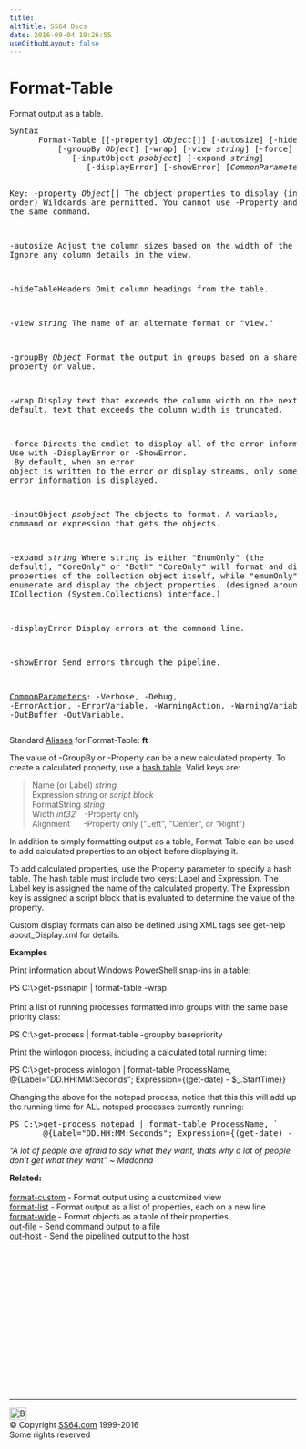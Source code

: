 ```yaml
---
title:
altTitle: SS64 Docs
date: 2016-09-04 19:26:55
useGithubLayout: false
---
```

<!-- #BeginLibraryItem "/Library/head_ps.lbi" --><!-- #EndLibraryItem --><h1>Format-Table</h1> 
<p>Format  output as a table.</p>
<pre>Syntax
      Format-Table [[-property] <i>Object</i>[]] [-autosize] [-hideTableHeaders]
          [-groupBy <i>Object</i>] [-wrap] [-view <i>string</i>] [-force]
             [-inputObject <i>psobject</i>] [-expand <i>string</i>]
                [-displayError] [-showError] [<i>CommonParameters</i>]

Key:
   -property <i>Object</i>[]
       The object properties to display (in order)
       Wildcards are permitted.
       You cannot use -Property and -View in the same command.

   -autosize
       Adjust the column sizes based on the width of the data.
       Ignore any column details in the view.

   -hideTableHeaders
       Omit column headings from the table.

   -view <i>string</i>
       The name of an alternate format or "view." 

   -groupBy <i>Object</i>
       Format the output in groups based on a shared property or value.
 
   -wrap
       Display text that exceeds the column width on the next line. 
       By default, text that exceeds the column width is truncated.

   -force 
       Directs the cmdlet to display all of the error information.
       Use with -DisplayError or -ShowError. <br>       By default, when an error object is written to the error or display streams,
       only some of the error information is displayed.

   -inputObject <i>psobject</i>
       The objects to format. 
       A variable, command or expression that gets the objects.
    
   -expand <i>string</i>
       Where string is either "EnumOnly" (the default), "CoreOnly" or "Both"
       "CoreOnly" will format and display properties of the collection object itself, 
       while "emumOnly" will enumerate and display the object properties. 
       (designed around the ICollection (System.Collections) interface.)

   -displayError 
       Display errors at the command line.

   -showError 
       Send errors through the pipeline.

   <a href="common.html">CommonParameters</a>:
       -Verbose, -Debug, -ErrorAction, -ErrorVariable, -WarningAction, -WarningVariable,
       -OutBuffer -OutVariable.</pre>
<p>Standard <a href="get-alias.html">Aliases</a> for Format-Table:<span class="code"> <b>ft</b></span></p>
<p>The value of <span class="code">-GroupBy</span> or <span class="code">-Property</span> can be a new calculated property. To create a calculated property, use a <a href="syntax-hash-tables.html">hash table</a>. Valid keys are:</p>
<blockquote>
<p class="code">Name (or Label) <i>string</i><br>
Expression <i>string</i> or <i>script block</i><br>
FormatString <i>string<br>
</i>Width<i> int32 </i> &nbsp;&nbsp;&nbsp;-Property only <i><br>
</i>Alignment &nbsp;&nbsp;&nbsp;&nbsp;&nbsp;-Property only ("Left", "Center", or "Right")</p>
</blockquote>
<p>In addition to simply formatting output as a table, Format-Table can be used to add calculated properties to an object before displaying it. </p>
<p>To add calculated properties, use the Property parameter to specify a hash table. The hash table must include two keys: <span class="code">Label</span> and <span class="code">Expression</span>. The Label key is assigned the name of the calculated property. The Expression key is assigned a script block that is evaluated to determine the value of the property.</p>
<p>Custom display formats can also be defined using XML tags see <span class="code">get-help about_Display.xml</span> for details.</p>
<p><b>Examples</b></p>
<p>Print information about Windows PowerShell snap-ins in a table: </p>
<p><span class="code">PS C:\&gt;get-pssnapin | format-table -wrap</span><br>
<br>
Print a list of running processes formatted into groups with the same base priority class:</p>
<p class="code">PS C:\&gt;get-process | format-table -groupby basepriority </p>
<p>Print the winlogon process, including a calculated total running time:</p>
<p class="code">PS C:\&gt;get-process winlogon | format-table ProcessName, @{Label="DD.HH:MM:Seconds"; Expression={(get-date) - $_.StartTime}}</p>
<p>Changing the above for the notepad process, notice that this this will add up the running time for ALL notepad processes currently running:</p>
<pre>PS C:\&gt;get-process <span class="code">notepad</span> | format-table ProcessName, `
       @{Label="DD.HH:MM:Seconds"; Expression={(get-date) - $_.StartTime}}</pre>
<p class="quote"><i>“A lot of people are afraid to say what they want, thats why a lot of people don't get what they want” ~ Madonna</i></p>
<p><b>Related:</b><br>
  <br>
<a href="format-custom.html">format-custom</a> - Format output using a customized view<br>
<a href="format-list.html">format-list</a> - Format output as a list of properties, each on a new line<br>
<a href="format-wide.html">format-wide</a> - Format objects as a table of their properties<br>
<a href="out-file.html">out-file</a> - Send command output to a file<br>
<a href="out-host.html">out-host</a> - Send the pipelined output to the host</p><!-- #BeginLibraryItem "/Library/foot_ps.lbi" --><p>
<!-- PowerShell300 -->
<ins class="adsbygoogle" style="display:inline-block;width:300px;height:250px" data-ad-client="ca-pub-6140977852749469" data-ad-slot="6253539900"></ins>
<script>
(adsbygoogle = window.adsbygoogle || []).push({});
</script></p>
<hr>
<div id="bl" class="footer"><a href="format-table.html#"><img src="../images/top.png" width="30" height="22" alt="Back to the Top"></a></div>
<div id="br" class="footer, tagline">© Copyright <a href="../index.html">SS64.com</a> 1999-2016<br>
Some rights reserved</div><!-- #EndLibraryItem -->

